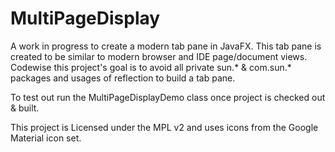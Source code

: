 MultiPageDisplay
================

A work in progress to create a modern tab pane in JavaFX.
This tab pane is created to be similar to modern browser and IDE
page/document views.
Codewise this project's goal is to avoid all private sun.* &
com.sun.* packages and usages of reflection to build a tab pane.

To test out run the MultiPageDisplayDemo class once project is checked
out & built.

This project is Licensed under the MPL v2 and uses icons from the
Google Material icon set.
